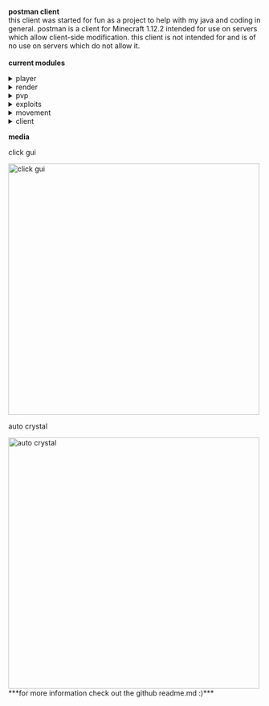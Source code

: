 **postman client** <br />
   this client was started for fun as a project to help with my java and coding in general.
postman is a client for Minecraft 1.12.2 intended for use on servers which allow client-side modification. this client is not intended for and is of no use on servers which do not allow it. <br />
<br />
**current modules** <br />
<details>
    <summary>player</summary>
    <p><ul>
        <li>autoArmor<p><i>automatically equips the best armor in ur inventory</i></p></li>
        <li>autoDisconnect<p><i>automatically disconnects when u reach a set health</i></p></li>
        <li>autoTotem<p><i>autmatically equips a totem in ur offhand from ur inventory</i></p></li>
        <li>blink<p><i>temporarily creates a second player to throw off opponents</i></p></li>
        <li>chatSuffix<p><i>adds "postman" to the end of all ur chats</i></p></li>
        <li>chestStealer (currently unfinished)<p><i>autmatically steals from a storage container when opened</i></p></li>
        <li>inventorySlots<p><i>allows u to use your crafting slots as extra inventory space</i></p></li>
        <li>noFall<p><i>negates fall damage</i></p></li>
        <li>noPush <p><i>stop u from being pushed by entities</i></p></li>
        <li>playerClone <p><i>creates a fake clone of ur player</i></p></li>
        <li>velocity<p><i>negates all velocity taken from things like hits and explosions</i></p></li>
    </ul></p>
</details>
<details>
    <summary>render</summary>
    <p><ul>
        <li>cameraClip<p><i>stops ur camera from being effected by the enviorment in third person view</i></p></li>
	    <li>damageTilit<p><i>fixes Minecraft's age old damage tilt bug</i></p></li>
        <li>esp's<p><i>makes entities and storages visible (lots of customization)</i></p></li>
        <li>freecam<p><i>allows u to leave ur body and explore the enviorment with a free camera</i></p></li>
        <li>fullBright<p><i>fully brightens everything</i></p></li>
        <li>holeEsp<p><i>draws esp in bedrock and obsidian holes for better cpvp</i></p></li>
        <li>lowOffHand<p><i>allows u to chose the visual height of ur offhand</i></p></li>
        <li>noHurtCam<p><i>disables the hurt effect from rendering</i></p></li>
	    <li>noPotionEffects<p><i>doesn't render the potion effects overlay</i></p></li>
        <li>noRain<p><i>stops rendering rain</i></p></li>
        <li>peek<p><i>allows u to see whats in a shulker by hovering ur mouse over it</i></p></li>
        <li>tracers<p><i>draws a line to certain entities</i></p></li>
        <li>viewModel<p><i>allows u to change how items render in ur hand</i></p></li>
    </ul></p>
</details>
<details>
    <summary>pvp</summary>
    <p><ul>
        <li>aura<p><i>automatically hits certain entities</i></p></li>
        <li>autoClicker's<p><i>clicks really fast wen held</i></p></li>
        <li>autoCrystal<p><i>automatically crystals your opponent</i></p></li>
        <li>criticals<p><i>always land critical hits without having to jump</i></p></li>
        <li>fastUse<p><i>allows u to use things faster like shoot bows and throw xp bottles</i></p></li>
        <li>holeTp<p><i>automatically sucks u into a bedrock or obsidian hole</i></p></li>
        <li>surround<p><i>autmatically surrounds u in obsidian</i></p></li>
    </ul></p>
</details>
<details>
    <summary>exploits</summary>
    <p><ul>
        <li>antiHunger<p><i>reduces the amount of hunger you loose</i></p></li>
	    <li>antiSwing<p><i>prevents swinging server side</i></p></li>
	    <li>timer<p><i>allows you to edit your player's timer</i></p></li>
    </ul></p>
</details>
<details>
    <summary>movement</summary>
    <p><ul>
        <li>inventoryMove<p><i>allows you to move while in a gui screen</i></p></li>
        <li>noSlow (not completely finished)<p><i>allows you to eat without slowing down</i></p></li>
        <li>sprint<p><i>automatically sprints when holding your foward key</i></p></li>
    </ul></p>
</details>
<details>
    <summary>client</summary>
    <p><ul>
        <li>watermark<p><i>shows the client name and version</i></p></li>
        <li>totems's<p><i>shows you how many totems you currently have on your player</i></p></li>
        <li>ping<p><i>shows your current ping</i></p></li>
        <li>frames<p><i>shows the current frame rate of your game</i></p></li>
        <li>autoCrystalInfo<p><i>tells you if your auto crystal is off or on</i></p></li>
        <li>surroundInfo<p><i>tells you if your surround is off or on</i></p></li>
	    <li>arraylist<p><i>shows you all current enabled modules</i></p></li>
	    <li>inventoryViewer<p><i>gives you a hud of your inventory</i></p></li>
	    <li>coords<p><i>shows you your current coordinates in game</i></p></li>
	    <li>armorHud<p><i>gives you a display of your armor along with the durability of each armor piece</i></p></li>
	    <li>discordRp<p><i>shows you are playing postman on discord</i></p></li>
	    <li>clickGuiModule<p><i>gives you multiple setting to customize the clickGui to your liking</i></p></li>
	    <li>hudEditor<p><i>allows you to edit the hud of the client</i></p></li>
	    <li>tabGui<p><i>allows you to navigate the client through your arrow keys</i></p></li>
	    <li>mainMenuInfo<p><i>shows postman info on the main menu of Minecraft</i></p></li>
    </ul></p>
</details>

**media**
<p>click gui</p>
<img src="https://user-images.githubusercontent.com/69589624/104859565-5cf8b600-58f4-11eb-8dce-1b6a05287e70.png" width="500" alt="click gui"/> <br />

<p>auto crystal</p>
<img src="https://media.giphy.com/media/enYiyNkWuTtYi44FXW/giphy.gif" width="500" alt="auto crystal"/> <br />
***for more information check out the github readme.md :)***
